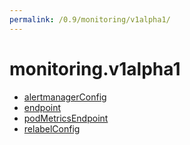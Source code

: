 ```yaml
---
permalink: /0.9/monitoring/v1alpha1/
---
```


# monitoring.v1alpha1



* [alertmanagerConfig](alertmanagerConfig.md)
* [endpoint](endpoint.md)
* [podMetricsEndpoint](podMetricsEndpoint.md)
* [relabelConfig](relabelConfig.md)